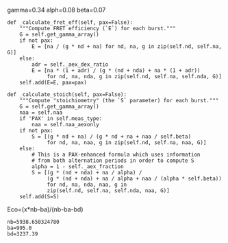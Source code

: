 gamma=0.34 alph=0.08 beta=0.07

    def _calculate_fret_eff(self, pax=False):
        """Compute FRET efficiency (`E`) for each burst."""
        G = self.get_gamma_array()
        if not pax:
            E = [na / (g * nd + na) for nd, na, g in zip(self.nd, self.na, G)]
        else:
            adr = self._aex_dex_ratio
            E = [na * (1 + adr) / (g * (nd + nda) + na * (1 + adr))
                 for nd, na, nda, g in zip(self.nd, self.na, self.nda, G)]
        self.add(E=E, pax=pax)

    def _calculate_stoich(self, pax=False):
        """Compute "stoichiometry" (the `S` parameter) for each burst."""
        G = self.get_gamma_array()
        naa = self.naa
        if 'PAX' in self.meas_type:
            naa = self.naa_aexonly
        if not pax:
            S = [(g * nd + na) / (g * nd + na + naa / self.beta)
                 for nd, na, naa, g in zip(self.nd, self.na, naa, G)]
        else:
            # This is a PAX-enhanced formula which uses information
            # from both alternation periods in order to compute S
            alpha = 1 - self._aex_fraction
            S = [(g * (nd + nda) + na / alpha) /
                 (g * (nd + nda) + na / alpha + naa / (alpha * self.beta))
                 for nd, na, nda, naa, g in
                 zip(self.nd, self.na, self.nda, naa, G)]
        self.add(S=S)

Eco=(x*nb-ba)/(nb-ba-bd)

    nb=5938.650324780
    ba=995.0
    bd=3237.39

